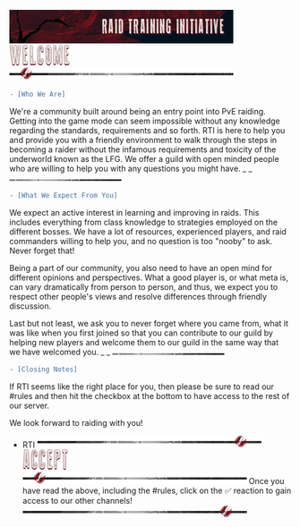 ![banner](../../graphics/banners/banner.png)
![header-welcome](../../graphics/headers/header-welcome.png)
![separator-big](../../graphics/separators/separator-big.png)
```diff
- [Who We Are]
```
We're a community built around being an entry point into PvE raiding. Getting into the game mode can seem impossible without any knowledge regarding the standards, requirements and so forth. RTI is here to help you and provide you with a friendly environment to walk through the steps in becoming a raider without the infamous requirements and toxicity of the underworld known as the LFG. We offer a guild with open minded people who are willing to help you with any questions you might have.
_ _
![separator-small](../../graphics/separators/separator-small.png)
```diff
- [What We Expect From You]
```
We expect an active interest in learning and improving in raids. This includes everything from class knowledge to strategies employed on the different bosses. We have a lot of resources, experienced players, and raid commanders willing to help you, and no question is too "nooby" to ask. Never forget that!

Being a part of our community, you also need to have an open mind for different opinions and perspectives. What a good player is, or what meta is, can vary dramatically from person to person, and thus, we expect you to respect other people's views and resolve differences through friendly discussion.

Last but not least, we ask you to never forget where you came from, what it was like when you first joined so that you can contribute to our guild by helping new players and welcome them to our guild in the same way that we have welcomed you.
_ _
![separator-small](../../graphics/separators/separator-small.png)
```diff
- [Closing Notes]
```
If RTI seems like the right place for you, then please be sure to read our #rules and then hit the checkbox at the bottom to have access to the rest of our server.

We look forward to raiding with you!
- RTI
![separator-big_2](../../graphics/separators/separator-big_2.png)
![header-accept](../../graphics/headers/header-accept.png)
![separator-big](../../graphics/separators/separator-big.png)
Once you have read the above, including the #rules, click on the :white_check_mark: reaction to gain access to our other channels!
![separator-big_2](../../graphics/separators/separator-big_2.png)